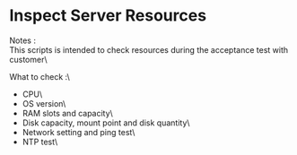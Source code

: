 # Inspect Server Resources

Notes :\
This scripts is intended to check resources during the acceptance test with customer\

What to check :\
- CPU\
- OS version\
- RAM slots and capacity\
- Disk capacity, mount point and disk quantity\
- Network setting and ping test\
- NTP test\
